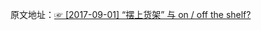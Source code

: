 原文地址：[☞ [2017-09-01] “摆上货架” 与 on / off the shelf? ](http://mp.weixin.qq.com/s/3vSP1GKyc1GT6lhPjFFiVA)  
